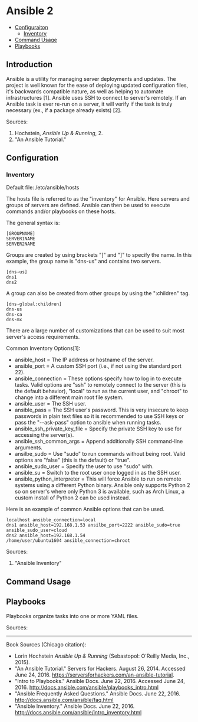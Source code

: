 # Ansible 2
* [Configuraiton](#configuration)
  * [Inventory](#inventory)
* [Command Usage](#command-usage)
* [Playbooks](#playbooks)

## Introduction
Ansible is a utility for managing server deployments and updates. The project is well known for the ease of deploying updated configuration files, it's backwards compatible nature, as well as helping to automate infrastructures [1]. Ansible uses SSH to connect to server's remotely. If an Ansible task is ever re-run on a server, it will verify if the task is truly necessary (ex., if a package already exists) [2].

Sources:

1. Hochstein, *Ansible Up & Running*, 2.
2. "An Ansible Tutorial."

## Configuration
### Inventory
Default file: /etc/ansible/hosts

The hosts file is referred to as the "inventory" for Ansible. Here servers and groups of servers are defined. Ansible can then be used to execute commands and/or playbooks on these hosts.

The general syntax is:
```
[GROUPNAME]
SERVER1NAME
SERVER2NAME
```

Groups are created by using brackets "[" and "]" to specify the name. In this example, the group name is "dns-us" and contains two servers.
```
[dns-us]
dns1
dns2
```

A group can also be created from other groups by using the ":children" tag.
```
[dns-global:children]
dns-us
dns-ca
dns-mx
```

There are a large number of customizations that can be used to suit most server's access requirements.

Common Inventory Options[1]:
* ansible_host = The IP address or hostname of the server.
* ansible_port = A custom SSH port (i.e., if not using the standard port 22).
* ansible_connection = These options specify how to log in to execute tasks. Valid options are "ssh" to remotely connect to the server (this is the default behavior), "local" to run as the current user, and "chroot" to change into a different main root file system.
* ansible_user = The SSH user.
* ansible_pass = The SSH user's password. This is very insecure to keep passwords in plain text files so it is recommended to use SSH keys or pass the "--ask-pass" option to ansible when running tasks.
* ansible_ssh_private_key_file = Specify the private SSH key to use for accessing the server(s).
* ansible_ssh_common_args = Append additionally SSH command-line arguments.
* ansilbe_sudo = Use "sudo" to run commands without being root. Valid options are "false" (this is the default) or "true".
* ansible_sudo_user = Specify the user to use "sudo" with.
* ansible_su = Switch to the root user once logged in as the SSH user.
* ansible_python_interpreter = This will force Ansible to run on remote systems using a different Python binary. Ansible only supports Python 2 so on server's where only Python 3 is available, such as Arch Linux, a custom install of Python 2 can be used instead.

Here is an example of common Ansible options that can be used.
```
localhost ansible_connection=local
dns1 ansible_host=192.168.1.53 ansilbe_port=2222 ansible_sudo=true ansible_sudo_user=cloud
dns2 ansible_host=192.168.1.54
/home/user/ubuntu1604 ansible_connection=chroot
```

Sources:

1. "Ansible Inventory"

## Command Usage
## Playbooks
Playbooks organize tasks into one or more YAML files.

Sources:

---
Book Sources (Chicago citation):

* Lorin Hochstein *Ansible Up & Running* (Sebastopol: O'Reilly Media, Inc., 2015).
* "An Ansible Tutorial." Servers for Hackers. August 26, 2014. Accessed June 24, 2016. https://serversforhackers.com/an-ansible-tutorial.
* "Intro to Playbooks." Ansible Docs. June 22, 2016. Accessed June 24, 2016.  http://docs.ansible.com/ansible/playbooks_intro.html
* "Ansible Frequently Asked Questions." Ansible Docs. June 22, 2016. http://docs.ansible.com/ansible/faq.html
* "Ansible Inventory." Ansible Docs. June 22, 2016. http://docs.ansible.com/ansible/intro_inventory.html